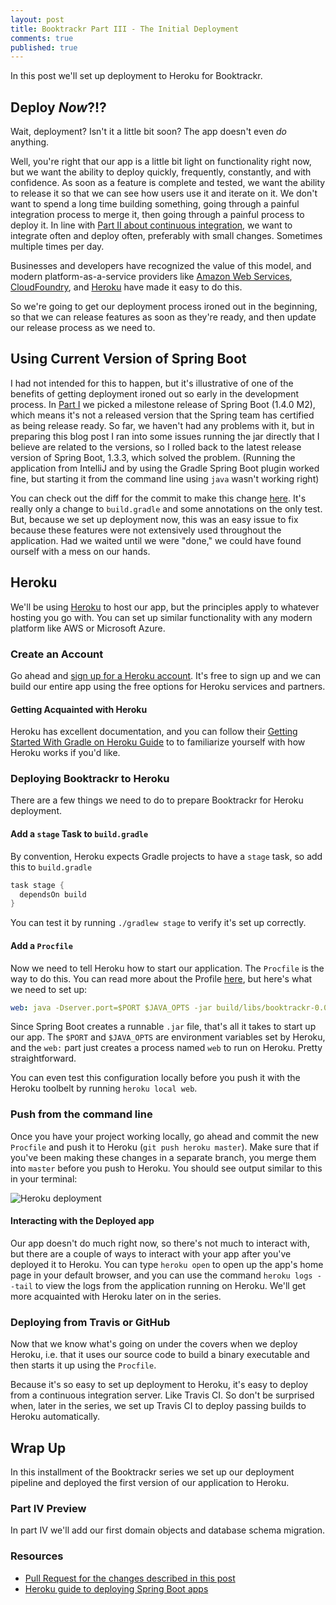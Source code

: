 ```yaml
---
layout: post
title: Booktrackr Part III - The Initial Deployment
comments: true
published: true
---
```


In this post we'll set up deployment to Heroku for Booktrackr.

## Deploy _Now_?!?

Wait, deployment? Isn't it a little bit soon? The app doesn't even _do_ anything.

Well, you're right that our app is a little bit light on functionality right now, but we want the ability to deploy quickly, frequently, constantly, and with confidence. As soon as a feature is complete and tested, we want the ability to release it so that we can see how users use it and iterate on it. We don't want to spend a long time building something, going through a painful integration process to merge it, then going through a painful process to deploy it. In line with [Part II about continuous integration](http://ryanpmartz.com/booktrackr-part-02-continuous-integration), we want to integrate often and deploy often, preferably with small changes. Sometimes multiple times per day.

Businesses and developers have recognized the value of this model, and modern platform-as-a-service providers like [Amazon Web Services](https://aws.amazon.com), [CloudFoundry](http://pivotal.io/platform), and [Heroku](https://heroku.com) have made it easy to do this.

So we're going to get our deployment process ironed out in the beginning, so that we can release features as soon as they're ready, and then update our release process as we need to.

## Using Current Version of Spring Boot

I had not intended for this to happen, but it's illustrative of one of the benefits of getting deployment ironed out so early in the development process. In [Part I](http://ryanpmartz.com/booktrackr-getting-started) we picked a milestone release of Spring Boot (1.4.0 M2), which means it's not a released version that the Spring team has certified as being release ready. So far, we haven't had any problems with it, but in preparing this blog post I ran into some issues running the jar directly that I believe are related to the versions, so I rolled back to the latest release version of Spring Boot, 1.3.3, which solved the problem. (Running the application from IntelliJ and by using the Gradle Spring Boot plugin worked fine, but starting it from the command line using `java` wasn't working right)

You can check out the diff for the commit to make this change [here](https://github.com/rpmartz/booktrackr/pull/2/commits/94f9a6d03a77d4bb1a99746989a33e44b9e27d48). It's really only a change to `build.gradle` and some annotations on the only test. But, because we set up deployment now, this was an easy issue to fix because these features were not extensively used throughout the application. Had we waited until we were "done," we could have found ourself with a mess on our hands.

## Heroku

We'll be using [Heroku](https://heroku.com) to host our app, but the principles apply to whatever hosting you go with. You can set up similar functionality with any modern platform like AWS or Microsoft Azure.

### Create an Account

Go ahead and [sign up for a Heroku account](https://signup.heroku.com/). It's free to sign up and we can build our entire app using the free options for Heroku services and partners.

#### Getting Acquainted with Heroku

Heroku has excellent documentation, and you can follow their [Getting Started With Gradle on Heroku Guide](https://devcenter.heroku.com/articles/getting-started-with-gradle-on-heroku) to to familiarize yourself with how Heroku works if you'd like.   

### Deploying Booktrackr to Heroku

There are a few things we need to do to prepare Booktrackr for Heroku deployment.

#### Add a `stage` Task to `build.gradle`

By convention, Heroku expects Gradle projects to have a `stage` task, so add this to `build.gradle`

```groovy
task stage {
  dependsOn build
}
```

You can test it by running `./gradlew stage` to verify it's set up correctly.

#### Add a `Procfile`

Now we need to tell Heroku how to start our application. The `Procfile` is the way to do this. You can read more about the Profile [here](https://devcenter.heroku.com/articles/procfile), but here's what we need to set up:

```yaml
web: java -Dserver.port=$PORT $JAVA_OPTS -jar build/libs/booktrackr-0.0.1-SNAPSHOT.jar
```

Since Spring Boot creates a runnable `.jar` file, that's all it takes to start up our app. The `$PORT` and `$JAVA_OPTS` are environment variables set by Heroku, and the `web:` part just creates a process named `web` to run on Heroku. Pretty straightforward.

You can even test this configuration locally before you push it with the Heroku toolbelt by running `heroku local web`.

### Push from the command line

Once you have your project working locally, go ahead and commit the new `Procfile` and push it to Heroku (`git push heroku master`). Make sure that if you've been making these changes in a separate branch, you merge them into `master` before you push to Heroku. You should see output similar to this in your terminal:

![Heroku deployment](https://s3.amazonaws.com/ryan.martz/blog/images/booktrackr/successful_heroku_deployment.png)

#### Interacting with the Deployed app

Our app doesn't do much right now, so there's not much to interact with, but there are a couple of ways to interact with your app after you've deployed it to Heroku. You can type `heroku open` to open up the app's home page in your default browser, and you can use the command `heroku logs --tail` to view the logs from the application running on Heroku. We'll get more acquainted with Heroku later on in the series.

### Deploying from Travis or GitHub

Now that we know what's going on under the covers when we deploy Heroku, i.e. that it uses our source code to build a binary executable and then starts it up using the `Procfile`.

Because it's so easy to set up deployment to Heroku, it's easy to deploy from a continuous integration server. Like Travis CI. So don't be surprised when, later in the series, we set up Travis CI to deploy passing builds to Heroku automatically.  

## Wrap Up

In this installment of the Booktrackr series we set up our deployment pipeline and deployed the first version of our application to Heroku.

### Part IV Preview

In part IV we'll add our first domain objects and database schema migration.

### Resources

* [Pull Request for the changes described in this post](https://github.com/rpmartz/booktrackr/pull/2)
* [Heroku guide to deploying Spring Boot apps](https://devcenter.heroku.com/articles/deploying-spring-boot-apps-to-heroku)
